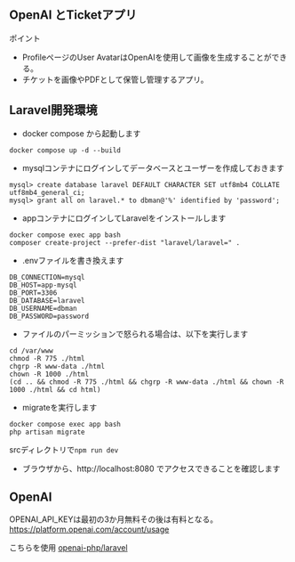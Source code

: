 ## OpenAI とTicketアプリ
ポイント
- ProfileページのUser AvatarはOpenAIを使用して画像を生成することができる。
- チケットを画像やPDFとして保管し管理するアプリ。
## Laravel開発環境
- docker compose から起動します
```
docker compose up -d --build
```

- mysqlコンテナにログインしてデータベースとユーザーを作成しておきます
```
mysql> create database laravel DEFAULT CHARACTER SET utf8mb4 COLLATE utf8mb4_general_ci;
mysql> grant all on laravel.* to dbman@'%' identified by 'password';
```

- appコンテナにログインしてLaravelをインストールします
```
docker compose exec app bash
composer create-project --prefer-dist "laravel/laravel=" .
```

- .envファイルを書き換えます
```
DB_CONNECTION=mysql
DB_HOST=app-mysql
DB_PORT=3306
DB_DATABASE=laravel
DB_USERNAME=dbman
DB_PASSWORD=password
```
- ファイルのパーミッションで怒られる場合は、以下を実行します
```
cd /var/www
chmod -R 775 ./html
chgrp -R www-data ./html
chown -R 1000 ./html
(cd .. && chmod -R 775 ./html && chgrp -R www-data ./html && chown -R 1000 ./html && cd html)
```

- migrateを実行します
```
docker compose exec app bash
php artisan migrate
```

srcディレクトリで`npm run dev`

- ブラウザから、http://localhost:8080 でアクセスできることを確認します

## OpenAI
OPENAI_API_KEYは最初の3か月無料その後は有料となる。
https://platform.openai.com/account/usage     
  
こちらを使用
[openai-php/laravel](https://github.com/openai-php/laravel)
